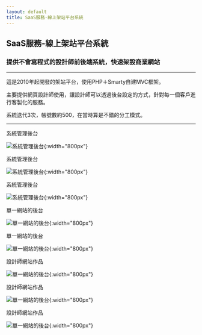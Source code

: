 ```yaml
---
layout: default
title: SaaS服務-線上架站平台系統
---
```

## SaaS服務-線上架站平台系統

### 提供不會寫程式的設計師前後端系統，快速架設商業網站

---

這是2010年起開發的架站平台，使用PHP＋Smarty自建MVC框架。

主要提供網頁設計師使用，讓設計師可以透過後台設定的方式，針對每一個客戶進行客製化的服務。

系統迭代3次，帳號數約500，在當時算是不錯的分工模式。

---

系統管理後台

![系統管理後台](images/saas-webs/web-01.png){:width="800px"}

系統管理後台

![系統管理後台](images/saas-webs/web-02.png){:width="800px"}

系統管理後台

![系統管理後台](images/saas-webs/web-03.png){:width="800px"}

單一網站的後台

![單一網站的後台](images/saas-webs/web-04.png){:width="800px"}

單一網站的後台

![單一網站的後台](images/saas-webs/web-05.png){:width="800px"}

設計師網站作品

![單一網站的後台](images/saas-webs/web-06.png){:width="800px"}

設計師網站作品

![單一網站的後台](images/saas-webs/web-07.png){:width="800px"}

設計師網站作品

![單一網站的後台](images/saas-webs/web-08.png){:width="800px"}
